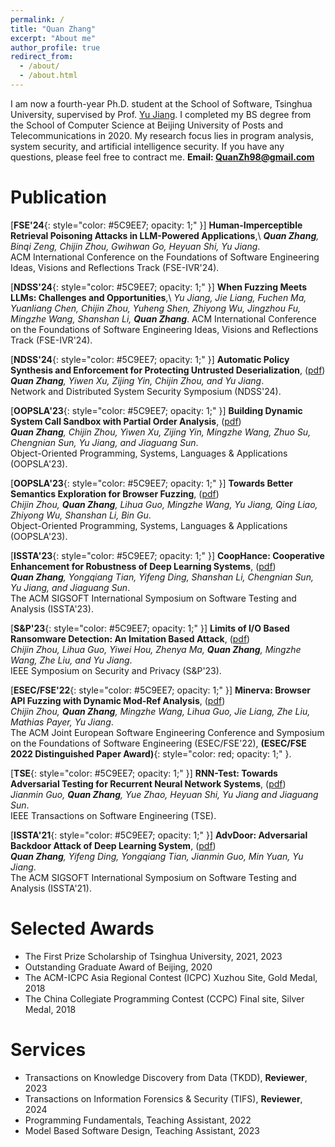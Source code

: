 ```yaml
---
permalink: /
title: "Quan Zhang"
excerpt: "About me"
author_profile: true
redirect_from: 
  - /about/
  - /about.html
---
```


I am now a fourth-year Ph.D. student at the School of Software, Tsinghua University, supervised by Prof. [Yu Jiang](https://sites.google.com/site/jiangyu198964/home). I completed my BS degree from the School of Computer Science at Beijing University of Posts and Telecommunications in 2020. My research focus lies in program analysis, system security, and artificial intelligence security. If you have any questions, please feel free to contract me.
**Email: QuanZh98@gmail.com**


Publication
======
[**FSE'24**{: style="color: #5C9EE7; opacity: 1;" }] **Human-Imperceptible Retrieval Poisoning Attacks in LLM-Powered Applications**,\\
***Quan Zhang**, Binqi Zeng, Chijin Zhou, Gwihwan Go, Heyuan Shi, Yu Jiang*.  
ACM International Conference on the Foundations of Software Engineering Ideas, Visions and Reflections Track (FSE-IVR'24).

[**NDSS'24**{: style="color: #5C9EE7; opacity: 1;" }] **When Fuzzing Meets LLMs: Challenges and Opportunities**,\\
*Yu Jiang, Jie Liang, Fuchen Ma, Yuanliang Chen, Chijin Zhou, Yuheng Shen, Zhiyong Wu, Jingzhou Fu, Mingzhe Wang, Shanshan Li, **Quan Zhang***.
ACM International Conference on the Foundations of Software Engineering Ideas, Visions and Reflections Track (FSE-IVR'24).

[**NDSS'24**{: style="color: #5C9EE7; opacity: 1;" }] **Automatic Policy Synthesis and Enforcement for Protecting Untrusted Deserialization**, ([pdf](http://ZQ-Struggle.github.io/files/Deseriguard.pdf ))  
***Quan Zhang**, Yiwen Xu, Zijing Yin, Chijin Zhou, and Yu Jiang*.  
Network and Distributed System Security Symposium (NDSS'24).

[**OOPSLA'23**{: style="color: #5C9EE7; opacity: 1;" }] **Building Dynamic System Call Sandbox with Partial Order Analysis**, ([pdf](http://ZQ-Struggle.github.io/files/DynBox.pdf ))  
***Quan Zhang**, Chijin Zhou, Yiwen Xu, Zijing Yin, Mingzhe Wang, Zhuo Su, Chengnian Sun, Yu Jiang, and Jiaguang Sun*.  
Object-Oriented Programming, Systems, Languages & Applications (OOPSLA'23).

[**OOPSLA'23**{: style="color: #5C9EE7; opacity: 1;" }] **Towards Better Semantics Exploration for Browser Fuzzing**, ([pdf](http://wingtecher.com/themes/WingTecherResearch/assets/papers/oopsla23-browser-preprint.pdf ))  
*Chijin Zhou, **Quan Zhang**, Lihua Guo, Mingzhe Wang, Yu Jiang, Qing Liao, Zhiyong Wu, Shanshan Li, Bin Gu*.  
Object-Oriented Programming, Systems, Languages & Applications (OOPSLA'23).

[**ISSTA'23**{: style="color: #5C9EE7; opacity: 1;" }] **CoopHance: Cooperative Enhancement for Robustness of Deep Learning Systems**, ([pdf](http://ZQ-Struggle.github.io/files/CoopHance.pdf))  
***Quan Zhang**, Yongqiang Tian, Yifeng Ding, Shanshan Li, Chengnian Sun, Yu Jiang, and Jiaguang Sun*.  
The ACM SIGSOFT International Symposium on Software Testing and Analysis (ISSTA'23).

[**S&P'23**{: style="color: #5C9EE7; opacity: 1;" }] **Limits of I/O Based Ransomware Detection: An Imitation Based Attack**, ([pdf](http://wingtecher.com/themes/WingTecherResearch/assets/papers/animagus-SP23.pdf))  
*Chijin Zhou, Lihua Guo, Yiwei Hou, Zhenya Ma, **Quan Zhang**, Mingzhe Wang, Zhe Liu, and Yu Jiang*.  
IEEE Symposium on Security and Privacy (S&P'23).

[**ESEC/FSE'22**{: style="color: #5C9EE7; opacity: 1;" }] **Minerva: Browser API Fuzzing with Dynamic Mod-Ref Analysis**, ([pdf](http://wingtecher.com/themes/WingTecherResearch/assets/papers/FSE22_Minerva.pdf))  
*Chijin Zhou, **Quan Zhang**, Mingzhe Wang, Lihua Guo, Jie Liang, Zhe Liu, Mathias Payer, Yu Jiang*.  
The ACM Joint European Software Engineering Conference and Symposium on the Foundations of Software Engineering (ESEC/FSE'22), **(ESEC/FSE 2022 Distinguished Paper Award)**{: style="color: red; opacity: 1;" }.

[**TSE**{: style="color: #5C9EE7; opacity: 1;" }] **RNN-Test: Towards Adversarial Testing for Recurrent Neural Network Systems**, ([pdf](http://wingtecher.com/themes/WingTecherResearch/assets/papers/RNN-Test-final.pdf))  
*Jianmin Guo, **Quan Zhang**, Yue Zhao, Heyuan Shi, Yu Jiang and Jiaguang Sun*.  
IEEE Transactions on Software Engineering (TSE).

[**ISSTA'21**{: style="color: #5C9EE7; opacity: 1;" }] **AdvDoor: Adversarial Backdoor Attack of Deep Learning System**, ([pdf](http://ZQ-Struggle.github.io/files/AdvDoor.pdf))  
***Quan Zhang**, Yifeng Ding, Yongqiang Tian, Jianmin Guo, Min Yuan, Yu Jiang*.  
The ACM SIGSOFT International Symposium on Software Testing and Analysis (ISSTA'21).

Selected Awards
======
- The First Prize Scholarship of Tsinghua University, 2021, 2023
- Outstanding Graduate Award of Beijing, 2020
- The ACM-ICPC Asia Regional Contest (ICPC) Xuzhou Site, Gold Medal, 2018
- The China Collegiate Programming Contest (CCPC) Final site, Silver Medal, 2018


Services
======
- Transactions on Knowledge Discovery from Data (TKDD), **Reviewer**, 2023
- Transactions on Information Forensics \& Security (TIFS), **Reviewer**, 2024
- Programming Fundamentals, Teaching Assistant, 2022
- Model Based Software Design, Teaching Assistant, 2023

